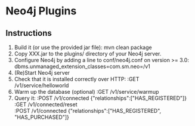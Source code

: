 # Neo4j Plugins

Instructions
------------
1. Build it (or use the provided jar file):
        mvn clean package
2. Copy XXX.jar to the plugins/ directory of your Neo4j server.
3. Configure Neo4j by adding a line to conf/neo4j.conf on version >= 3.0:
        dbms.unmanaged_extension_classes=com.sm.neo=/v1
4. (Re)Start Neo4j server 
5. Check that it is installed correctly over HTTP:
        :GET /v1/service/helloworld
6. Warm up the database (optional)
        :GET /v1/service/warmup
7. Query it:
        :POST /v1/connected {"relationships":["HAS_REGISTERED"]}  
        :GET /v1/connected/reset  
        :POST /v1/connected {"relationships":["HAS_REGISTERED", "HAS_PURCHASED"]}  
